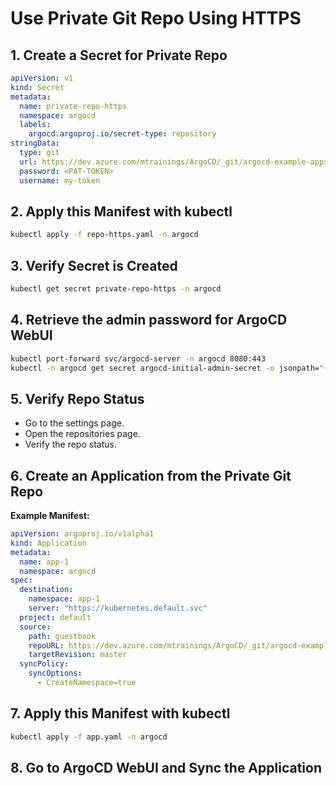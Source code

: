 # Use Private Git Repo Using HTTPS

## 1. Create a Secret for Private Repo

```yaml
apiVersion: v1
kind: Secret
metadata:
  name: private-repo-https
  namespace: argocd
  labels:
    argocd.argoproj.io/secret-type: repository
stringData:
  type: git
  url: https://dev.azure.com/mtrainings/ArgoCD/_git/argocd-example-apps
  password: <PAT-TOKEN>
  username: my-token
```

## 2. Apply this Manifest with kubectl

```bash
kubectl apply -f repo-https.yaml -n argocd
```

## 3. Verify Secret is Created

```bash
kubectl get secret private-repo-https -n argocd
```

## 4. Retrieve the admin password for ArgoCD WebUI

```bash
kubectl port-forward svc/argocd-server -n argocd 8080:443
kubectl -n argocd get secret argocd-initial-admin-secret -o jsonpath="{.data.password}" | base64 -d; echo
```

## 5. Verify Repo Status

* Go to the settings page.
* Open the repositories page.
* Verify the repo status.

## 6. Create an Application from the Private Git Repo

**Example Manifest:**

```yaml
apiVersion: argoproj.io/v1alpha1
kind: Application
metadata: 
  name: app-1
  namespace: argocd
spec: 
  destination: 
    namespace: app-1
    server: "https://kubernetes.default.svc"
  project: default
  source: 
    path: guestbook
    repoURL: https://dev.azure.com/mtrainings/ArgoCD/_git/argocd-example-apps
    targetRevision: master
  syncPolicy:
    syncOptions:
      - CreateNamespace=true
```

## 7. Apply this Manifest with kubectl

```bash
kubectl apply -f app.yaml -n argocd
```

## 8. Go to ArgoCD WebUI and Sync the Application
